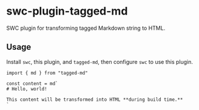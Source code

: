 # swc-plugin-tagged-md

SWC plugin for transforming tagged Markdown string to HTML.

## Usage

Install `swc`, this plugin, and `tagged-md`, then configure `swc` to use this plugin.

```tsx
import { md } from "tagged-md"

const content = md`
# Hello, world!

This content will be transformed into HTML **during build time.**
`
```

